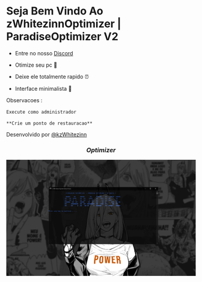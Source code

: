 
# Seja Bem Vindo Ao zWhitezinnOptimizer | ParadiseOptimizer V2

- Entre no nosso  [Discord](https://discord.gg/ZjXNMJBMMV)

- Otimize seu pc 🚀 
- Deixe ele totalmente rapido ⏰
- Interface minimalista 🎨


Observacoes :
  ```
Execute como administrador
  ```

  ```
**Crie um ponto de restauracao**
  ```

Desenvolvido por [@kzWhitezinn](https://discord.gg/ZjXNMJBMMV)

<h3 align="center"><i>Optimizer</i></h3>
<p align="center">
<img src="https://github.com/kzwhitezinn/ParadiseOptimizer-V2/blob/main/Optimizer1.PNG"/>
</p>
